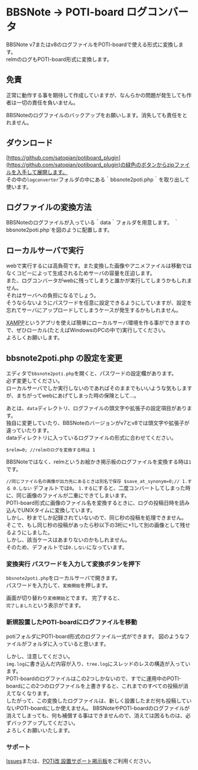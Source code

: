 # BBSNote → POTI-board ログコンバータ
BBSNote v7またはv8のログファイルをPOTI-boardで使える形式に変換します。  
relmのログもPOTI-board形式に変換します。

## 免責
正常に動作する事を期待して作成していますが、なんらかの問題が発生しても作者は一切の責任を負いません。

BBSNoteのログファイルのバックアップをお願いします。消失しても責任をとれません。

## ダウンロード

[https://github.com/satopian/potiboard_plugin](https://github.com/satopian/potiboard_plugin)の緑色のボタンからzipファイルを入手して展開します。  
その中の`logconverter`フォルダの中にある｀bbsnote2poti.php｀を取り出して使います。 

## ログファイルの変換方法

BBSNoteのログファイルが入っている｀data｀フォルダを用意します。
｀bbsnote2poti.php`を図のように配置します。

## ローカルサーバで実行

webで実行するには高負荷です。また変換した画像やアニメファイルは移動ではなくコピーによって生成されるためサーバの容量を圧迫します。  
また、ログコンバータがwebに残ってしまうと誰かが実行してしまうかもしれません。  
それはサーバへの負担になるでしょう。  
そうならないようにパスワードを任意に設定できるようにしていますが、設定を忘れてサーバにアップロードしてしまうケースが発生するかもしれません。

[XAMPP](https://www.apachefriends.org/jp/index.html)というアプリを使えば簡単にローカルサーバ環境を作る事ができますので、ぜひローカル(たとえばWindowsのPCの中で)実行してください。  
よろしくお願いします。  

## bbsnote2poti.php の設定を変更

エディタで`bbsnote2poti.php`を開くと、パスワードの設定欄があります。  
必ず変更してください。  
ローカルサーバでしか実行しないのであればそのままでもいいような気もしますが、まちがってwebにあげてしまった時の保険として…。  

あとは、`data`ディレクトリ、ログファイルの頭文字や拡張子の設定項目があります。  
独自に変更していたり、BBSNoteのバージョンがv7とv8では頭文字や拡張子が違っていたります。  
dataディレクトリに入っているログファイルの形式に合わせてください。  

`$relm=0; //relmのログを変換する時は 1`

BBSNoteではなく、relmというお絵かき掲示板のログファイルを変換する時は`1`です。

`//同じファイル名の画像が出力先にあるときは別名で保存
$save_at_synonym=0;// 1.する 0.しない`
デフォルトでは`0`。
`1.する`にすると、二度コンバートしてしまった時に、同じ画像のファイルが二重にできてしまいます。  
POTI-board形式に画像のファイル名を変換するときに、ログの投稿日時を読み込んでUNIXタイムに変換しています。  
しかし、秒までしか記録されていないので、同じ秒の投稿を処理できません。
そこで、もし同じ秒の投稿があったら秒以下の3桁に+1して別の画像として残せるようにしました。  
しかし、該当ケースはあまりないのかもしれません。  
そのため、デフォルトでは`0.しない`になっています。

### 変換実行 パスワードを入力して変換ボタンを押下

`bbsnote2poti.php`をローカルサーバで開きます。  
パスワードを入力して、`変換開始`を押します。

画面が切り替わり`変換開始`とでます。
完了すると、  
`完了しました`という表示がでます。

### 新規設置したPOTI-boardにログファイルを移動

potiフォルダにPOTI-board形式のログファイル一式ができます。
図のようなファイルがフォルダに入っていると思います。

しかし、注意してください。  
`img.log`に書き込んだ内容が入り、`tree.log`にスレッドのレスの構造が入っています。  
POTI-boardのログファイルはこの2つしかないので、すでに運用中のPOTI-boardにこの2つのログファイルを上書きすると、これまでのすべての投稿が消えてなくなります。  
したがって、この変換したログファイルは、新しく設置したまだ何も投稿していないPOTI-boardにしか使えません。
BBSNoteやPOTI-boardのログファイルが消えてしまっても、何も補償する事はできませんので、消えては困るものは、必ずバックアップしてください。  
よろしくお願いいたします。

### サポート
[Issues](https://github.com/satopian/potiboard_plugin/issues)または、[POTI改 設置サポート掲示板](https://pbbs.sakura.ne.jp/cgi/neosample/support/)をご利用ください。  

